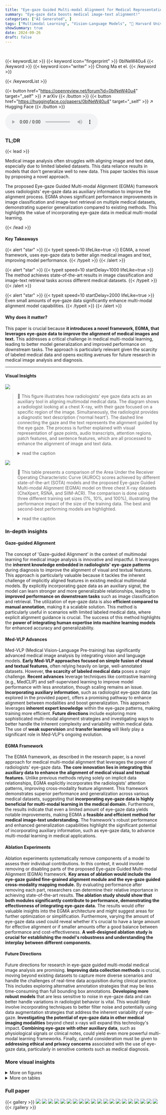```yaml
---
title: "Eye-gaze Guided Multi-modal Alignment for Medical Representation Learning"
summary: "Eye-gaze data boosts medical image-text alignment!"
categories: ["AI Generated", ]
tags: ["Multimodal Learning", "Vision-Language Models", "🏢 Harvard University",]
showSummary: true
date: 2024-09-26
draft: false
---
```


<br>

{{< keywordList >}}
{{< keyword icon="fingerprint" >}} 0bINeW40u4 {{< /keyword >}}
{{< keyword icon="writer" >}} Chong Ma et el. {{< /keyword >}}
 
{{< /keywordList >}}

{{< button href="https://openreview.net/forum?id=0bINeW40u4" target="_self" >}}
↗ arXiv
{{< /button >}}
{{< button href="https://huggingface.co/papers/0bINeW40u4" target="_self" >}}
↗ Hugging Face
{{< /button >}}



<audio controls>
    <source src="https://ai-paper-reviewer.com/0bINeW40u4/podcast.wav" type="audio/wav">
    Your browser does not support the audio element.
</audio>


### TL;DR


{{< lead >}}

Medical image analysis often struggles with aligning image and text data, especially due to limited labeled datasets. This data reliance results in models that don't generalize well to new data.  This paper tackles this issue by proposing a novel approach.



The proposed Eye-gaze Guided Multi-modal Alignment (EGMA) framework uses radiologists' eye-gaze data as auxiliary information to improve the alignment process.  EGMA shows significant performance improvements in image classification and image-text retrieval on multiple medical datasets, demonstrating superior generalization compared to existing methods.  This highlights the value of incorporating eye-gaze data in medical multi-modal learning.

{{< /lead >}}


#### Key Takeaways

{{< alert "star" >}}
{{< typeit speed=10 lifeLike=true >}} EGMA, a novel framework, uses eye-gaze data to better align medical images and text, improving model performance. {{< /typeit >}}
{{< /alert >}}

{{< alert "star" >}}
{{< typeit speed=10 startDelay=1000 lifeLike=true >}} The method achieves state-of-the-art results in image classification and image-text retrieval tasks across different medical datasets. {{< /typeit >}}
{{< /alert >}}

{{< alert "star" >}}
{{< typeit speed=10 startDelay=2000 lifeLike=true >}} Even small amounts of eye-gaze data significantly enhance multi-modal alignment model capabilities. {{< /typeit >}}
{{< /alert >}}

#### Why does it matter?
This paper is crucial because **it introduces a novel framework, EGMA, that leverages eye-gaze data to improve the alignment of medical images and text.** This addresses a critical challenge in medical multi-modal learning, leading to better model generalization and improved performance on downstream tasks.  The approach is particularly relevant given the scarcity of labeled medical data and opens exciting avenues for future research in medical image analysis and diagnosis.

------
#### Visual Insights



![](https://ai-paper-reviewer.com/0bINeW40u4/figures_1_1.jpg)

> 🔼 This figure illustrates how radiologists' eye gaze data acts as an auxiliary tool in aligning multimodal medical data.  The diagram shows a radiologist looking at a chest X-ray, with their gaze focused on a specific region of the image.  Simultaneously, the radiologist provides a diagnostic text description ('normal heart'). The dashed line connecting the gaze and the text represents the alignment guided by the eye gaze. The process is further explained with visual representation of gaze points, audio transcripts, attention regions, patch features, and sentence features, which are all processed to enhance the alignment of image and text data.
> <details>
> <summary>read the caption</summary>
> Figure 1: The guiding role of radiologists' eye-gaze data. The text provided by radiologists during diagnosis aligns naturally with the attention regions.
> </details>





![](https://ai-paper-reviewer.com/0bINeW40u4/tables_5_1.jpg)

> 🔼 This table presents a comparison of the Area Under the Receiver Operating Characteristic Curve (AUROC) scores achieved by different state-of-the-art (SOTA) models and the proposed Eye-gaze Guided Multi-modal Alignment (EGMA) model on three chest X-ray datasets (CheXpert, RSNA, and SIIM-ACR).  The comparison is done using three different training set sizes (1%, 10%, and 100%), illustrating the performance impact of the size of the training data.  The best and second-best performing models are highlighted.
> <details>
> <summary>read the caption</summary>
> Table 1: Comparison results of supervised classification task with other SOTA models on CheXpert, RSNA, and SIIM-ACR datasets. Area under ROC curve (AUROC) is reported with different portions of training data: 1%, 10%, 100%. Red and blue denote the best and second-best results.
> </details>





### In-depth insights


#### Gaze-guided Alignment
The concept of 'Gaze-guided Alignment' in the context of multimodal learning for medical image analysis is innovative and impactful.  It leverages the **inherent knowledge embedded in radiologists' eye-gaze patterns** during diagnosis to improve the alignment of visual and textual features.  This approach is particularly valuable because it tackles the inherent challenge of implicitly aligned features in existing medical multimodal models.  By explicitly incorporating gaze data as an auxiliary signal, the model can learn stronger and more generalizable relationships, leading to **improved performance on downstream tasks** such as image classification and retrieval. The utilization of eye-gaze data is also **efficient compared to manual annotation**, making it a scalable solution. This method is particularly useful in scenarios with limited labeled medical data, where explicit alignment guidance is crucial.  The success of this method highlights the **power of integrating human expertise into machine learning models** for enhanced accuracy and generalizability.

#### Med-VLP Advances
Med-VLP (Medical Vision-Language Pre-training) has significantly advanced medical image analysis by integrating vision and language models.  **Early Med-VLP approaches focused on simple fusion of visual and textual features**, often relying heavily on large, well-annotated datasets.  However, **the scarcity of labeled medical data** poses a major challenge.  **Recent advances** leverage techniques like contrastive learning (e.g., MedCLIP) and self-supervised learning to improve model performance with less annotation, though scaling remains an issue.  **Incorporating auxiliary information**, such as radiologist eye-gaze data (as explored in the provided paper), offers a promising pathway to enhance alignment between modalities and boost generalization.  This approach leverages **inherent expert knowledge** within the eye-gaze patterns, making training more efficient.  **Future directions** include exploring more sophisticated multi-modal alignment strategies and investigating ways to better handle the inherent complexity and variability within medical data. The use of  **weak supervision** and **transfer learning** will likely play a significant role in Med-VLP's ongoing evolution.

#### EGMA Framework
The EGMA framework, as described in the research paper, is a novel approach for medical multi-modal alignment that leverages the power of radiologists' eye-gaze data.  **The core innovation lies in integrating this auxiliary data to enhance the alignment of medical visual and textual features.** Unlike previous methods relying solely on implicit data relationships, EGMA explicitly incorporates the radiologists' attention patterns, improving cross-modality feature alignment.  This framework demonstrates superior performance and generalization across various medical datasets, suggesting that **incorporating eye-gaze data is highly beneficial for multi-modal learning in the medical domain.**  Furthermore, the results indicate that even a limited amount of eye-gaze data yields notable improvements, making EGMA a **feasible and efficient method for medical image-text understanding.** The framework's robust performance and enhanced generalization capabilities highlight the significant potential of incorporating auxiliary information, such as eye-gaze data, to advance multi-modal learning in medical applications.

#### Ablation Experiments
Ablation experiments systematically remove components of a model to assess their individual contributions.  In this context, it would involve removing or disabling parts of the proposed Eye-gaze Guided Multi-modal Alignment (EGMA) framework.  **Key areas of ablation would include the eye-gaze guided fine-grained alignment module and the eye-gaze guided cross-modality mapping module.**  By evaluating performance after removing each part, researchers can determine their relative importance in achieving state-of-the-art results.  **The ablation study should show that both modules significantly contribute to performance, demonstrating the effectiveness of integrating eye-gaze data.** The results would offer valuable insights into the EGMA architecture and might suggest areas for further optimization or simplification.  Furthermore, varying the amount of eye-gaze data used could reveal whether it's crucial to have a large amount for effective alignment or if smaller amounts offer a good balance between performance and cost-effectiveness. **A well-designed ablation study is crucial for establishing the model's robustness and understanding the interplay between different components.**

#### Future Directions
Future directions for research in eye-gaze guided multi-modal medical image analysis are promising.  **Improving data collection methods** is crucial, moving beyond existing datasets to capture more diverse scenarios and handle the challenges of real-time data acquisition during clinical practice.  This includes exploring alternative annotation strategies that may be less time-consuming than full bounding box annotations.  **Developing more robust models** that are less sensitive to noise in eye-gaze data and can better handle variations in radiologist behavior is vital. This would likely involve incorporating techniques to better filter noise and potentially using data augmentation strategies that address the inherent variability of eye-gaze.  **Investigating the potential of eye-gaze data in other medical imaging modalities** beyond chest x-rays will expand this technology's impact.  **Combining eye-gaze with other auxiliary data**, such as physiological signals or clinical notes, could yield even more powerful multi-modal learning frameworks. Finally, careful consideration must be given to **addressing ethical and privacy concerns** associated with the use of eye-gaze data, particularly in sensitive contexts such as medical diagnosis.


### More visual insights

<details>
<summary>More on figures
</summary>


![](https://ai-paper-reviewer.com/0bINeW40u4/figures_3_1.jpg)

> 🔼 This figure illustrates the EGMA framework's four main components. Part A shows image and text feature extraction, creating an instance-level similarity matrix. Part B extracts eye-gaze features, creating attention heatmaps that indicate radiologist focus areas. Part C refines the alignment using eye-gaze data, employing fine-grained contrastive loss. Finally, Part D leverages eye-gaze data to guide cross-modality mapping, improving text-image alignment.
> <details>
> <summary>read the caption</summary>
> Figure 2: The framework of EGMA. After images and text are processed by the encoder in Part A, patch feature and sentence feature representations are obtained, resulting in a fine-grained similarity matrix for instances. Subsequently, the two types of eye-gaze-based auxiliary information obtained in Part B are used for fine-grained and cross-mapping alignment in Part C and Part D, respectively.
> </details>



![](https://ai-paper-reviewer.com/0bINeW40u4/figures_8_1.jpg)

> 🔼 This figure visualizes the cross-modality attention maps generated by the EGMA model, showcasing its ability to accurately pinpoint disease regions in chest X-ray images.  It compares EGMA's performance with other methods (MGCA and GLORIA) and shows how EGMA better aligns text descriptions with relevant image regions, highlighting the effectiveness of incorporating eye-gaze data in multi-modal alignment. Two examples are provided: one showing the attention map generated for the phrase 'heart size borderline enlarged', and another for the more complex phrase 'increased bibasilar opacities are the combination of increased bilateral pleural effusions and bibasilar atelectasis'.
> <details>
> <summary>read the caption</summary>
> Figure 3: Results of cross-modality attention maps visualization. Related text content: (a) 'heart size borderline enlarged'; (b) 'increased bibasilar opacities are the combination of increased bilateral pleural effusions and bibasilar atelectasis'.
> </details>



![](https://ai-paper-reviewer.com/0bINeW40u4/figures_8_2.jpg)

> 🔼 This figure shows a t-SNE visualization comparing the feature representations learned by CLIP and EGMA on the CheXpert 5x200 dataset.  Each point represents an image, and the color indicates the ground truth disease label. The visualization helps to understand how well each model separates the different disease classes in the feature space. EGMA shows a better clustering and separation of the disease classes than CLIP, indicating improved representation learning.
> <details>
> <summary>read the caption</summary>
> Figure 4: t-SNE visualization on CheXpert 5x200 dataset by CLIP and our EGMA. The figures display points of different colors representing various ground truth disease types and their cluster assignments. The color-coded points illustrate the clustering results of each algorithm.
> </details>



![](https://ai-paper-reviewer.com/0bINeW40u4/figures_17_1.jpg)

> 🔼 This figure illustrates the process of generating attention heatmaps from radiologists' eye-gaze data. The top shows the audio recording of the radiologist, its transcription and the timeline. Each word in the transcription is aligned with the corresponding eye-gaze data points marked on the chest X-ray image. The middle panel shows the word-level gaze data, with each image corresponding to one word in the transcription. The bottom panel shows the resulting word-level and sentence-level heatmaps, which are used to align the textual and visual features. The red boxes indicate how word-level heatmaps are aggregated into sentence-level heatmaps.
> <details>
> <summary>read the caption</summary>
> Figure 5: The generation methods for heatmap at both word-level and sentence-level.
> </details>



![](https://ai-paper-reviewer.com/0bINeW40u4/figures_18_1.jpg)

> 🔼 This figure demonstrates the denoising process applied to raw eye-gaze data.  Panel (a) shows the raw gaze data overlaid on an image, highlighting the noisy nature of the raw data, which includes many saccades and microsaccades. Panel (b) displays the heatmap generated from this raw gaze data. Panel (c) shows the speed of gaze points over time, illustrating high speed during saccades and lower speed during fixations.  An adaptive filter is applied to the raw gaze data, resulting in the processed gaze data and heatmap shown in (d) and (e), respectively. This filtering process significantly reduces noise and improves the quality of the gaze data for downstream analysis.
> <details>
> <summary>read the caption</summary>
> Figure 6: Attention heatmap (b) generated from raw gaze data (a) is susceptible to noise. The adaptive filter employed in the preprocessing step of this work removes noisy data (saccades and microsaccades) based on characteristics such as the speed of gaze points (c), resulting in more accurate fixation data (d) and heatmap (e).
> </details>



![](https://ai-paper-reviewer.com/0bINeW40u4/figures_18_2.jpg)

> 🔼 This figure demonstrates how the proposed method handles inaccurate eye gaze data.  In (a), one radiologist's gaze is not accurately focused on the relevant region of the heart. However, (b) shows that data from other radiologists in the dataset correctly identify the heart region, compensating for the inaccurate data point and improving overall accuracy.
> <details>
> <summary>read the caption</summary>
> Figure 7: Inaccurate eye-gaze data of one radiologist (a) in the heart region and several correct eye-gaze data (b) of other radiologists in the same region that compensate for this error, which are included in the dataset used in this work.
> </details>



![](https://ai-paper-reviewer.com/0bINeW40u4/figures_19_1.jpg)

> 🔼 This figure visually demonstrates the differences in radiologists' eye-gaze patterns between normal and abnormal chest X-rays.  The heatmaps overlaid on the images show the concentration of gaze points.  In cases of cardiomegaly (a) and pneumonia (c), there's a noticeably higher concentration of gaze in the affected areas (heart and lungs, respectively) compared to normal (b) and clear lungs (d). This highlights how radiologists naturally focus their attention on the regions of interest.
> <details>
> <summary>read the caption</summary>
> Figure 8: Comparison of eye-gaze data in normal and abnormal cases. For the heart region, there are more fixations on disease area (a) compared to normal heart (b). For the lung region, fixations on disease area (c) are more concentrated, whereas fixations on normal lungs are more dispersed.
> </details>



![](https://ai-paper-reviewer.com/0bINeW40u4/figures_19_2.jpg)

> 🔼 This figure visualizes the feature representations of the CLIP and EGMA models on the CheXpert 5x200 dataset using t-SNE.  Different colors represent different disease categories. The visualization shows that EGMA achieves better clustering of the data points than CLIP, indicating its superior ability to differentiate between diseases.
> <details>
> <summary>read the caption</summary>
> Figure 4: t-SNE visualization on CheXpert 5x200 dataset by CLIP and our EGMA. The figures display points of different colors representing various ground truth disease types and their cluster assignments. The color-coded points illustrate the clustering results of each algorithm.
> </details>



</details>




<details>
<summary>More on tables
</summary>


![](https://ai-paper-reviewer.com/0bINeW40u4/tables_6_1.jpg)
> 🔼 This table compares the performance of the proposed EGMA model against other state-of-the-art models on three different datasets (CheXpert 5x200, RSNA, and SIIM-ACR) using zero-shot classification.  The results are presented as Accuracy and F1-score, showing that EGMA outperforms other models in most cases.
> <details>
> <summary>read the caption</summary>
> Table 2: Comparison results of zero-shot classification tasks with other SOTA models on CheXpert 5x200, RSNA, and SIIM-ACR datasets. The Accuracy (Acc.) and F1-score (F1) metrics are reported. Red and blue denote the best and second-best results.
> </details>

![](https://ai-paper-reviewer.com/0bINeW40u4/tables_6_2.jpg)
> 🔼 This table presents a comparison of the zero-shot image-to-text and text-to-image retrieval performance of the proposed EGMA model against several state-of-the-art methods on the CheXpert 8x200 dataset.  The metrics used are Precision@1, Precision@5, and Precision@10, indicating the percentage of correctly retrieved items within the top 1, 5, and 10 results, respectively.  The best and second-best results are highlighted.
> <details>
> <summary>read the caption</summary>
> Table 3: Comparison results of zero-shot retrieval task with other SOTA models on CheXpert 8x200 dataset. The Precision at Top-1, Top-5, and Top-10 are reported. Red and blue denote the best and second-best results.
> </details>

![](https://ai-paper-reviewer.com/0bINeW40u4/tables_7_1.jpg)
> 🔼 This table presents the results of ablation experiments performed on the proposed EGMA model for zero-shot classification.  It compares the performance of the full model against versions with different components removed (MLCE, EGF, EGM).  It also shows the effect of varying the amount of eye-gaze data used for training (1%, 5%, 10%, 50%).  The metrics used are accuracy and F1-score, across three different datasets (CheXpert 5x200, RSNA, and SIIM-ACR).
> <details>
> <summary>read the caption</summary>
> Table 4: Comparison results of zero-shot classification ablation experiments on CheXpert 5x200, RSNA, and SIIM-ACR datasets. The Accuracy (Acc.) and F1-score (F1) metrics are reported. Each value in the lower part is the average of three runs. Red and blue denote the best and second-best results.
> </details>

![](https://ai-paper-reviewer.com/0bINeW40u4/tables_15_1.jpg)
> 🔼 This table lists examples of the possible sub-types, severities, and locations of three common chest diseases (Atelectasis, Consolidation, and Pleural Effusion) as provided by a radiologist in the CheXpert 5x200 dataset.  This information shows the level of detail in the text descriptions used in the image-text matching task, illustrating the complexity of the relationships between image features and textual descriptions.
> <details>
> <summary>read the caption</summary>
> Table 5: Examples of possible sub-types, severities, and locations provided by the radiologist in CheXpert 5x200 dataset.
> </details>

![](https://ai-paper-reviewer.com/0bINeW40u4/tables_16_1.jpg)
> 🔼 This table presents a comparison of the Area Under the Receiver Operating Characteristic Curve (AUROC) scores achieved by different state-of-the-art (SOTA) models and the proposed EGMA model on three different chest X-ray datasets (CheXpert, RSNA, and SIIM-ACR) for a supervised image classification task.  The performance is evaluated using 1%, 10%, and 100% of the training data to assess the impact of data size and model generalization. The best and second-best performing models are highlighted.
> <details>
> <summary>read the caption</summary>
> Table 1: Comparison results of supervised classification task with other SOTA models on CheXpert, RSNA, and SIIM-ACR datasets. Area under ROC curve (AUROC) is reported with different portions of training data: 1%, 10%, 100%. Red and blue denote the best and second-best results.
> </details>

![](https://ai-paper-reviewer.com/0bINeW40u4/tables_20_1.jpg)
> 🔼 This table compares the performance of different state-of-the-art models on the zero-shot classification task after fine-tuning them using the proposed EGMA framework. The models include CLIP, GLORIA, and MGCA. The results are shown for three different datasets: CheXpert 5x200, RSNA, and SIIM-ACR. The table shows the accuracy and F1 scores for each model and dataset. The values in parentheses indicate the improvement achieved by each model after being fine-tuned with the EGMA framework. The best and second-best results are highlighted in red and blue, respectively.
> <details>
> <summary>read the caption</summary>
> Table 7: Comparison results of zero-shot classification after continue pre-training using the backbones of other SOTA models in our EGMA framework. Red and blue denote the best and second-best results. The values in (parentheses) represents the improvement over the baseline metrics in Table 1 of main manuscript.
> </details>

</details>




### Full paper

{{< gallery >}}
<img src="https://ai-paper-reviewer.com/0bINeW40u4/1.png" class="grid-w50 md:grid-w33 xl:grid-w25" />
<img src="https://ai-paper-reviewer.com/0bINeW40u4/2.png" class="grid-w50 md:grid-w33 xl:grid-w25" />
<img src="https://ai-paper-reviewer.com/0bINeW40u4/3.png" class="grid-w50 md:grid-w33 xl:grid-w25" />
<img src="https://ai-paper-reviewer.com/0bINeW40u4/4.png" class="grid-w50 md:grid-w33 xl:grid-w25" />
<img src="https://ai-paper-reviewer.com/0bINeW40u4/5.png" class="grid-w50 md:grid-w33 xl:grid-w25" />
<img src="https://ai-paper-reviewer.com/0bINeW40u4/6.png" class="grid-w50 md:grid-w33 xl:grid-w25" />
<img src="https://ai-paper-reviewer.com/0bINeW40u4/7.png" class="grid-w50 md:grid-w33 xl:grid-w25" />
<img src="https://ai-paper-reviewer.com/0bINeW40u4/8.png" class="grid-w50 md:grid-w33 xl:grid-w25" />
<img src="https://ai-paper-reviewer.com/0bINeW40u4/9.png" class="grid-w50 md:grid-w33 xl:grid-w25" />
<img src="https://ai-paper-reviewer.com/0bINeW40u4/10.png" class="grid-w50 md:grid-w33 xl:grid-w25" />
<img src="https://ai-paper-reviewer.com/0bINeW40u4/11.png" class="grid-w50 md:grid-w33 xl:grid-w25" />
<img src="https://ai-paper-reviewer.com/0bINeW40u4/12.png" class="grid-w50 md:grid-w33 xl:grid-w25" />
<img src="https://ai-paper-reviewer.com/0bINeW40u4/13.png" class="grid-w50 md:grid-w33 xl:grid-w25" />
<img src="https://ai-paper-reviewer.com/0bINeW40u4/14.png" class="grid-w50 md:grid-w33 xl:grid-w25" />
<img src="https://ai-paper-reviewer.com/0bINeW40u4/15.png" class="grid-w50 md:grid-w33 xl:grid-w25" />
<img src="https://ai-paper-reviewer.com/0bINeW40u4/16.png" class="grid-w50 md:grid-w33 xl:grid-w25" />
<img src="https://ai-paper-reviewer.com/0bINeW40u4/17.png" class="grid-w50 md:grid-w33 xl:grid-w25" />
<img src="https://ai-paper-reviewer.com/0bINeW40u4/18.png" class="grid-w50 md:grid-w33 xl:grid-w25" />
<img src="https://ai-paper-reviewer.com/0bINeW40u4/19.png" class="grid-w50 md:grid-w33 xl:grid-w25" />
<img src="https://ai-paper-reviewer.com/0bINeW40u4/20.png" class="grid-w50 md:grid-w33 xl:grid-w25" />
{{< /gallery >}}